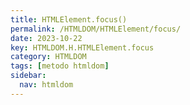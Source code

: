 ```yaml
---
title: HTMLElement.focus()
permalink: /HTMLDOM/HTMLElement/focus/
date: 2023-10-22
key: HTMLDOM.H.HTMLElement.focus
category: HTMLDOM
tags: [metodo htmldom]
sidebar:
  nav: htmldom
---
```

